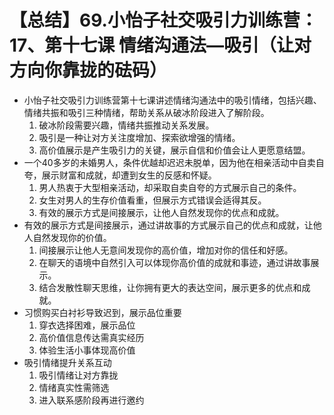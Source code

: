 # 【总结】69.小怡子社交吸引力训练营：17、第十七课 情绪沟通法—吸引（让对方向你靠拢的砝码）

-   小怡子社交吸引力训练营第十七课讲述情绪沟通法中的吸引情绪，包括兴趣、情绪共振和吸引三种情绪，帮助关系从破冰阶段进入了解阶段。
    1.  破冰阶段需要兴趣，情绪共振推动关系发展。
    2.  吸引是一种让对方关注度增加、探索欲增强的情绪。
    3.  高价值展示是产生吸引力的关键，展示自信和价值会让人更愿意结盟。
-   一个40多岁的未婚男人，条件优越却迟迟未脱单，因为他在相亲活动中自卖自夸，展示财富和成就，却遭到女生的反感和怀疑。
    1.  男人热衷于大型相亲活动，却采取自卖自夸的方式展示自己的条件。
    2.  女生对男人的生存价值看重，但展示方式错误会适得其反。
    3.  有效的展示方式是间接展示，让他人自然发现你的优点和成就。
-   有效的展示方式是间接展示，通过讲故事的方式展示自己的优点和成就，让他人自然发现你的价值。
    1.  间接展示让他人无意间发现你的高价值，增加对你的信任和好感。
    2.  在聊天的语境中自然引入可以体现你高价值的成就和事迹，通过讲故事展示。
    3.  结合发散性聊天思维，让你拥有更大的表达空间，展示更多的优点和成就。
-   习惯购买白衬衫导致迟到，展示品位重要
    1.  穿衣选择困难，展示品位
    2.  高价值信息传达需真实经历
    3.  体验生活小事体现高价值
-   吸引情绪提升关系互动
    1.  吸引情绪让对方靠拢
    2.  情绪真实性需筛选
    3.  进入联系感阶段再进行邀约